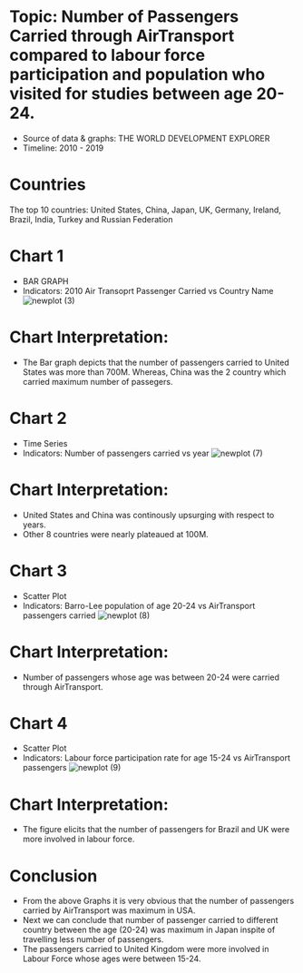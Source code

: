 # Topic: Number of Passengers Carried through AirTransport compared to labour force participation and population who visited for studies between age 20-24.

- Source of data & graphs: THE WORLD DEVELOPMENT EXPLORER
- Timeline: 2010 - 2019

# Countries
The top 10 countries: United States, China, Japan, UK, Germany, Ireland, Brazil, India, Turkey and Russian Federation

# Chart 1
- BAR GRAPH
- Indicators: 2010 Air Transoprt Passenger Carried vs Country Name
![newplot (3)](https://raw.githubusercontent.com/kq49539/DATA690-ATMAN/main/individual_project/newplot%20(3).png)
# Chart Interpretation: 
- The Bar graph depicts that the number of passengers carried to United States was more than 700M. Whereas, China was the 2 country which carried maximum number of passegers.

# Chart 2
- Time Series
- Indicators: Number of passengers carried vs year
![newplot (7)](https://github.com/kq49539/DATA690-ATMAN/blob/main/individual_project/newplot%20(7).png)
# Chart Interpretation:
- United States and China was continously upsurging with respect to years.
- Other 8 countries were nearly plateaued at 100M. 

# Chart 3
- Scatter Plot
- Indicators: Barro-Lee population of age 20-24 vs AirTransport passengers carried 
![newplot (8)](https://github.com/kq49539/DATA690-ATMAN/blob/main/individual_project/newplot%20(8).png)
# Chart Interpretation:
- Number of passengers whose age was between 20-24 were carried through AirTransport. 

# Chart 4
- Scatter Plot
- Indicators: Labour force participation rate for age 15-24 vs AirTransport passengers
![newplot (9)](https://github.com/kq49539/DATA690-ATMAN/blob/main/individual_project/newplot%20(9).png)
# Chart Interpretation:
- The figure elicits that the number of passengers for Brazil and UK were more involved in labour force.

# Conclusion
- From the above Graphs it is very obvious that the number of passengers carried by AirTransport was maximum in USA.
- Next we can conclude that number of passenger carried to different country between the age (20-24) was maximum in Japan inspite of travelling less number of passengers.
- The passengers carried to United Kingdom were more involved in Labour Force whose ages were between 15-24.

